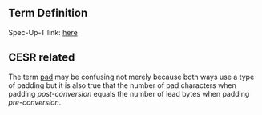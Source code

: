 ## Term Definition

Spec-Up-T link: <a href='https://weboftrust.github.io/WOT-terms/docs/glossary/lead-bytes'>here</a>

## CESR related
The term [pad](pad) may be confusing not merely because both ways use a type of padding but it is also true that the number of pad characters when padding _post-conversion_ equals the number of lead bytes when padding _pre-conversion_.